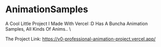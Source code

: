 # AnimationSamples
A Cool Little Project I Made With Vercel :D Has A Buncha Animation Samples, All Kinds Of Anims.. \

The Project Link: https://v0-professional-animation-project.vercel.app/
